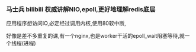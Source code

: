 ### 马士兵 bilibili 权威讲解NIO,epoll,更好地理解redis底层

应用程序想访问IO,必定经过调用内核,使用80软中断,

好像是差不多重复的课,有一个nginx,也是worker干活的epoll_wait阻塞等待,就一个线程(进程)
